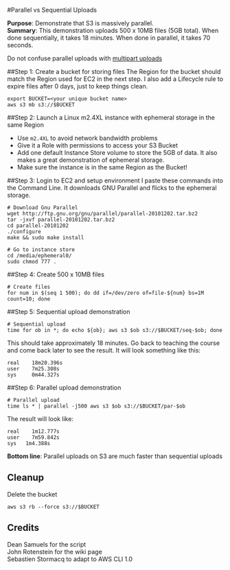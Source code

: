#Parallel vs Sequential Uploads

**Purpose**: Demonstrate that S3 is massively parallel.   
**Summary**: This demonstration uploads 500 x 10MB files (5GB total). When done sequentially, it takes 18 minutes. When done in parallel, it takes 70 seconds.

Do not confuse parallel uploads with [multipart uploads](http://docs.aws.amazon.com/AmazonS3/latest/dev/mpuoverview.html)

##Step 1: Create a bucket for storing files
The Region for the bucket should match the Region used for EC2 in the next step. I also add a Lifecycle rule to expire files after 0 days, just to keep things clean.

```
export BUCKET=<your unique bucket name>
aws s3 mb s3://$BUCKET
```

##Step 2: Launch a Linux m2.4XL instance with ephemeral storage in the same Region
- Use ``m2.4XL`` to avoid network bandwidth problems
- Give it a Role with permissions to access your S3 Bucket
- Add one default Instance Store volume to store the 5GB of data. It also makes a great demonstration of ephemeral storage.
- Make sure the instance is in the same Region as the Bucket!

##Step 3: Login to EC2 and setup environment
I paste these commands into the Command Line. It downloads GNU Parallel and flicks to the ephemeral storage.

```
# Download Gnu Parallel
wget http://ftp.gnu.org/gnu/parallel/parallel-20101202.tar.bz2
tar -jxvf parallel-20101202.tar.bz2
cd parallel-20101202
./configure
make && sudo make install

# Go to instance store
cd /media/ephemeral0/
sudo chmod 777 .
```
##Step 4: Create 500 x 10MB files
```
# Create files
for num in $(seq 1 500); do dd if=/dev/zero of=file-${num} bs=1M count=10; done
```

##Step 5: Sequential upload demonstration

```
# Sequential upload
time for ob in *; do echo ${ob}; aws s3 $ob s3://$BUCKET/seq-$ob; done
````

This should take approximately 18 minutes. Go back to teaching the course and come back later to see the result. It will look something like this:

```
real	18m20.396s
user	7m25.308s
sys		0m44.327s
```

##Step 6: Parallel upload demonstration

```
# Parallel upload
time ls * | parallel -j500 aws s3 $ob s3://$BUCKET/par-$ob
```
The result will look like:
```
real	1m12.777s
user	7m59.842s
sys	  1m4.388s
```

**Bottom line**: Parallel uploads on S3 are much faster than sequential uploads

## Cleanup

Delete the bucket 

```
aws s3 rb --force s3://$BUCKET
```

## Credits

Dean Samuels for the script   
John Rotenstein for the wiki page   
Sebastien Stormacq to adapt to AWS CLI 1.0
